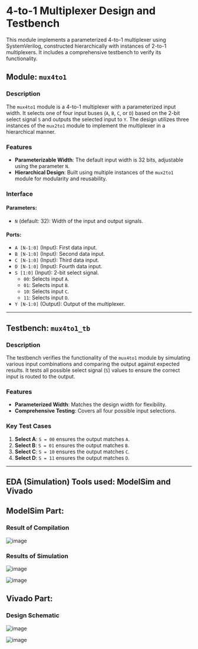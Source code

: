 # 4-to-1 Multiplexer Design and Testbench

This module implements a parameterized 4-to-1 multiplexer using SystemVerilog, constructed hierarchically with instances of 2-to-1 multiplexers. 
It includes a comprehensive testbench to verify its functionality.

## Module: `mux4to1`

### Description
The `mux4to1` module is a 4-to-1 multiplexer with a parameterized input width. It selects one of four input buses 
(`A`, `B`, `C`, or `D`) based on the 2-bit select signal `S` and outputs the selected input to `Y`. 
The design utilizes three instances of the `mux2to1` module to implement the multiplexer in a hierarchical manner.

### Features
- **Parameterizable Width**: The default input width is 32 bits, adjustable using the parameter `N`.
- **Hierarchical Design**: Built using multiple instances of the `mux2to1` module for modularity and reusability.

### Interface
#### Parameters:
- `N` (default: 32): Width of the input and output signals.

#### Ports:
- `A [N-1:0]` (Input): First data input.
- `B [N-1:0]` (Input): Second data input.
- `C [N-1:0]` (Input): Third data input.
- `D [N-1:0]` (Input): Fourth data input.
- `S [1:0]` (Input): 2-bit select signal.  
  - `00`: Selects input `A`.
  - `01`: Selects input `B`.
  - `10`: Selects input `C`.
  - `11`: Selects input `D`.
- `Y [N-1:0]` (Output): Output of the multiplexer.

---

## Testbench: `mux4to1_tb`

### Description
The testbench verifies the functionality of the `mux4to1` module by simulating various input combinations and comparing the output against expected results. 
It tests all possible select signal (`S`) values to ensure the correct input is routed to the output.

### Features
- **Parameterized Width**: Matches the design width for flexibility.
- **Comprehensive Testing**: Covers all four possible input selections.

### Key Test Cases
1. **Select A**: `S = 00` ensures the output matches `A`.
2. **Select B**: `S = 01` ensures the output matches `B`.
3. **Select C**: `S = 10` ensures the output matches `C`.
4. **Select D**: `S = 11` ensures the output matches `D`.

---

## EDA (Simulation) Tools used: ModelSim and Vivado

## ModelSim Part:

### Result of Compilation

![image](https://github.com/user-attachments/assets/625a2153-d344-4163-8b26-8b59361edf50)

### Results of Simulation

![image](https://github.com/user-attachments/assets/e0768416-8484-4af5-aaf0-c0c94615f7a4)

![image](https://github.com/user-attachments/assets/0633b87f-adb6-4c7d-8620-ba450f1dad15)

## Vivado Part:

### Design Schematic

![image](https://github.com/user-attachments/assets/3c422259-5990-4e90-85a9-1973cd9328b7)


![image](https://github.com/user-attachments/assets/77925bc8-1d80-4a2e-8fe8-a9b55e8bb81f)

